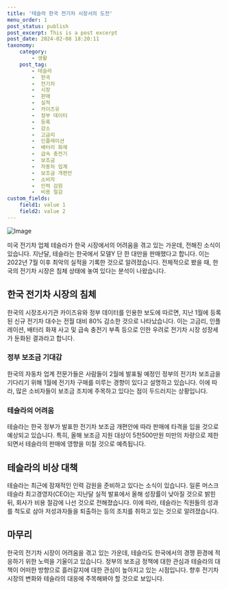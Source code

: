 ```yaml
---
title: '테슬라 한국 전기차 시장서의 도전'
menu_order: 1
post_status: publish
post_excerpt: This is a post excerpt
post_date: 2024-02-08 18:20:11
taxonomy:
    category:
        - 생활
    post_tag:
        - 테슬라
        -  한국
        -  전기차
        -  시장
        -  판매
        -  실적
        -  카이즈유
        -  정부 데이터
        -  등록
        -  감소
        -  고금리
        -  인플레이션
        -  배터리 화재
        -  급속 충전기
        -  보조금
        -  자동차 업계
        -  보조금 개편안
        -  소비자
        -  인력 감원
        -  비용 절감
custom_fields:
    field1: value 1
    field2: value 2
---
```


![Image](https://imgnews.pstatic.net/image/215/2024/02/08/A202402080004_1_20240208092601488.jpg?type=w647)

미국 전기차 업체 테슬라가 한국 시장에서의 어려움을 겪고 있는 가운데, 전해진 소식이 있습니다. 지난달, 테슬라는 한국에서 모델Y 단 한 대만을 판매했다고 합니다. 이는 2022년 7월 이후 최악의 실적을 기록한 것으로 알려졌습니다. 전체적으로 봤을 때, 한국의 전기차 시장은 침체 상태에 놓여 있다는 분석이 나왔습니다.
## 한국 전기차 시장의 침체
한국의 시장조사기관 카이즈유와 정부 데이터를 인용한 보도에 따르면, 지난 1월에 등록된 신규 전기차 대수는 전월 대비 80% 감소한 것으로 나타났습니다. 이는 고금리, 인플레이션, 배터리 화재 사고 및 급속 충전기 부족 등으로 인한 우려로 전기차 시장 성장세가 둔화된 결과라고 합니다.
### 정부 보조금 기대감
한국의 자동차 업계 전문가들은 사람들이 2월에 발표될 예정인 정부의 전기차 보조금을 기다리기 위해 1월에 전기차 구매를 미루는 경향이 있다고 설명하고 있습니다. 이에 따라, 많은 소비자들이 보조금 조치에 주목하고 있다는 점이 두드러지는 상황입니다.
### 테슬라의 어려움
테슬라는 한국 정부가 발표한 전기차 보조금 개편안에 따라 판매에 타격을 입을 것으로 예상되고 있습니다. 특히, 올해 보조금 지원 대상이 5천500만원 미만의 차량으로 제한되면서 테슬라의 판매에 영향을 미칠 것으로 예측됩니다.
## 테슬라의 비상 대책
테슬라는 최근에 잠재적인 인력 감원을 준비하고 있다는 소식이 있습니다. 일론 머스크 테슬라 최고경영자(CEO)는 지난달 실적 발표에서 올해 성장률이 낮아질 것으로 밝힌 뒤, 회사가 비용 절감에 나선 것으로 전해졌습니다. 이에 따라, 테슬라는 직원들의 성과를 척도로 삼아 저성과자들을 퇴출하는 등의 조치를 취하고 있는 것으로 알려졌습니다.
## 마무리
한국의 전기차 시장이 어려움을 겪고 있는 가운데, 테슬라도 한국에서의 경쟁 환경에 적응하기 위한 노력을 기울이고 있습니다. 정부의 보조금 정책에 대한 관심과 테슬라의 대책이 어떠한 방향으로 흘러갈지에 대한 관심이 높아지고 있는 시점입니다. 향후 전기차 시장의 변화와 테슬라의 대응에 주목해봐야 할 것으로 보입니다.
